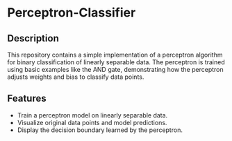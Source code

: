 # Perceptron-Classifier

## Description
This repository contains a simple implementation of a perceptron algorithm for binary classification of linearly separable data. The perceptron is trained using basic examples like the AND gate, demonstrating how the perceptron adjusts weights and bias to classify data points.

## Features
- Train a perceptron model on linearly separable data.
- Visualize original data points and model predictions.
- Display the decision boundary learned by the perceptron.
